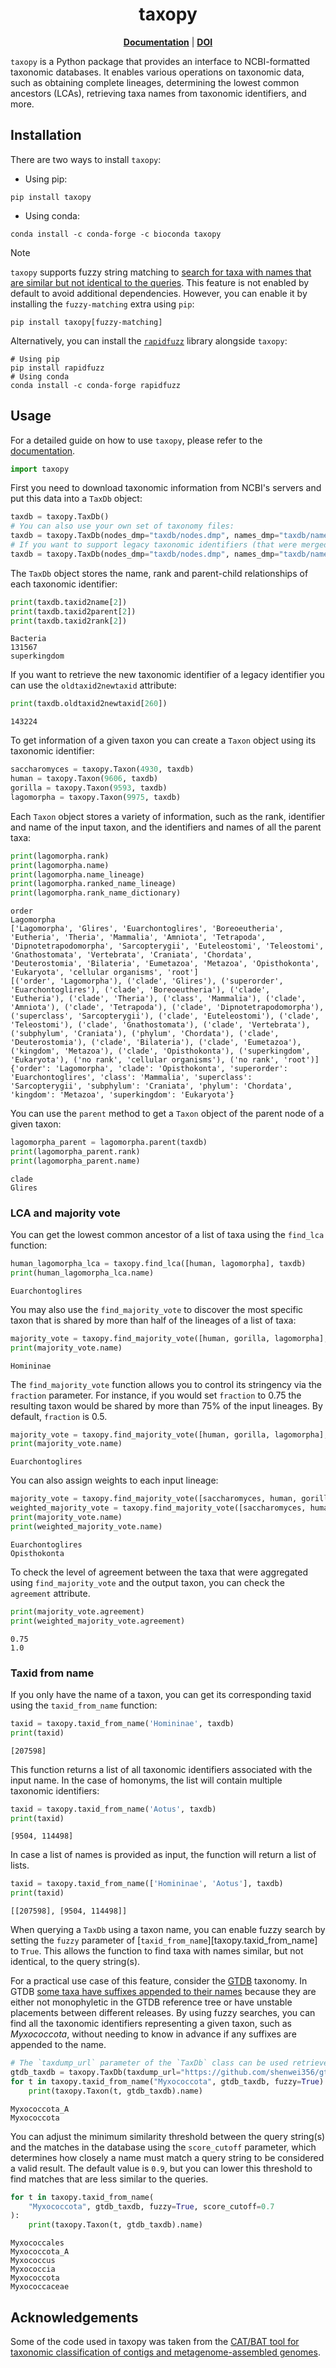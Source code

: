 <h1 align="center">taxopy</h1>

<p align="center">
  <a href="https://apcamargo.github.io/taxopy"><b>Documentation</b></a> | <a href="https://doi.org/10.5281/zenodo.6993580"><b>DOI</b></a>
</p>

`taxopy` is a Python package that provides an interface to NCBI-formatted taxonomic databases. It enables various operations on taxonomic data, such as obtaining complete lineages, determining the lowest common ancestors (LCAs), retrieving taxa names from taxonomic identifiers, and more.

## Installation

There are two ways to install `taxopy`:

  - Using pip:

```
pip install taxopy
```

  - Using conda:

```
conda install -c conda-forge -c bioconda taxopy
```

> [!NOTE]
> `taxopy` supports fuzzy string matching to [search for taxa with names that are similar but not identical to the queries](https://apcamargo.github.io/taxopy/guide/#retrieval-of-taxa-with-nearly-matching-names-though-fuzzy-search). This feature is not enabled by default to avoid additional dependencies. However, you can enable it by installing the `fuzzy-matching` extra using `pip`:
> ```
> pip install taxopy[fuzzy-matching]
> ```
> Alternatively, you can install the [`rapidfuzz`](https://rapidfuzz.github.io/RapidFuzz) library alongside `taxopy`:
> ```
> # Using pip
> pip install rapidfuzz
> # Using conda
> conda install -c conda-forge rapidfuzz
> ```

## Usage

For a detailed guide on how to use `taxopy`, please refer to the [documentation](https://apcamargo.github.io/taxopy).

```python
import taxopy
```

First you need to download taxonomic information from NCBI's servers and put this data into a `TaxDb` object:

```python
taxdb = taxopy.TaxDb()
# You can also use your own set of taxonomy files:
taxdb = taxopy.TaxDb(nodes_dmp="taxdb/nodes.dmp", names_dmp="taxdb/names.dmp")
# If you want to support legacy taxonomic identifiers (that were merged to other identifier), you also need to provide a `merged.dmp` file. This is not necessary if the data is being downloaded from NCBI.
taxdb = taxopy.TaxDb(nodes_dmp="taxdb/nodes.dmp", names_dmp="taxdb/names.dmp", merged_dmp="taxdb/merged.dmp")
```

The `TaxDb` object stores the name, rank and parent-child relationships of each taxonomic identifier:

```python
print(taxdb.taxid2name[2])
print(taxdb.taxid2parent[2])
print(taxdb.taxid2rank[2])
```

    Bacteria
    131567
    superkingdom

If you want to retrieve the new taxonomic identifier of a legacy identifier you can use the `oldtaxid2newtaxid` attribute:

```python
print(taxdb.oldtaxid2newtaxid[260])
```

    143224

To get information of a given taxon you can create a `Taxon` object using its taxonomic identifier:

```python
saccharomyces = taxopy.Taxon(4930, taxdb)
human = taxopy.Taxon(9606, taxdb)
gorilla = taxopy.Taxon(9593, taxdb)
lagomorpha = taxopy.Taxon(9975, taxdb)
```

Each `Taxon` object stores a variety of information, such as the rank, identifier and name of the input taxon, and the identifiers and names of all the parent taxa:

```python
print(lagomorpha.rank)
print(lagomorpha.name)
print(lagomorpha.name_lineage)
print(lagomorpha.ranked_name_lineage)
print(lagomorpha.rank_name_dictionary)
```

    order
    Lagomorpha
    ['Lagomorpha', 'Glires', 'Euarchontoglires', 'Boreoeutheria', 'Eutheria', 'Theria', 'Mammalia', 'Amniota', 'Tetrapoda', 'Dipnotetrapodomorpha', 'Sarcopterygii', 'Euteleostomi', 'Teleostomi', 'Gnathostomata', 'Vertebrata', 'Craniata', 'Chordata', 'Deuterostomia', 'Bilateria', 'Eumetazoa', 'Metazoa', 'Opisthokonta', 'Eukaryota', 'cellular organisms', 'root']
    [('order', 'Lagomorpha'), ('clade', 'Glires'), ('superorder', 'Euarchontoglires'), ('clade', 'Boreoeutheria'), ('clade', 'Eutheria'), ('clade', 'Theria'), ('class', 'Mammalia'), ('clade', 'Amniota'), ('clade', 'Tetrapoda'), ('clade', 'Dipnotetrapodomorpha'), ('superclass', 'Sarcopterygii'), ('clade', 'Euteleostomi'), ('clade', 'Teleostomi'), ('clade', 'Gnathostomata'), ('clade', 'Vertebrata'), ('subphylum', 'Craniata'), ('phylum', 'Chordata'), ('clade', 'Deuterostomia'), ('clade', 'Bilateria'), ('clade', 'Eumetazoa'), ('kingdom', 'Metazoa'), ('clade', 'Opisthokonta'), ('superkingdom', 'Eukaryota'), ('no rank', 'cellular organisms'), ('no rank', 'root')]
    {'order': 'Lagomorpha', 'clade': 'Opisthokonta', 'superorder': 'Euarchontoglires', 'class': 'Mammalia', 'superclass': 'Sarcopterygii', 'subphylum': 'Craniata', 'phylum': 'Chordata', 'kingdom': 'Metazoa', 'superkingdom': 'Eukaryota'}

You can use the `parent` method to get a `Taxon` object of the parent node of a given taxon:

```python
lagomorpha_parent = lagomorpha.parent(taxdb)
print(lagomorpha_parent.rank)
print(lagomorpha_parent.name)
```

    clade
    Glires

### LCA and majority vote

You can get the lowest common ancestor of a list of taxa using the `find_lca` function:

```python
human_lagomorpha_lca = taxopy.find_lca([human, lagomorpha], taxdb)
print(human_lagomorpha_lca.name)
```

    Euarchontoglires

You may also use the `find_majority_vote` to discover the most specific taxon that is shared by more than half of the lineages of a list of taxa:

```python
majority_vote = taxopy.find_majority_vote([human, gorilla, lagomorpha], taxdb)
print(majority_vote.name)
```

    Homininae

The `find_majority_vote` function allows you to control its stringency via the `fraction` parameter. For instance, if you would set `fraction` to 0.75 the resulting taxon would be shared by more than 75% of the input lineages. By default, `fraction` is 0.5.

```python
majority_vote = taxopy.find_majority_vote([human, gorilla, lagomorpha], taxdb, fraction=0.75)
print(majority_vote.name)
```

    Euarchontoglires

You can also assign weights to each input lineage:

```python
majority_vote = taxopy.find_majority_vote([saccharomyces, human, gorilla, lagomorpha], taxdb)
weighted_majority_vote = taxopy.find_majority_vote([saccharomyces, human, gorilla, lagomorpha], taxdb, weights=[3, 1, 1, 1])
print(majority_vote.name)
print(weighted_majority_vote.name)
```

    Euarchontoglires
    Opisthokonta

To check the level of agreement between the taxa that were aggregated using `find_majority_vote` and the output taxon, you can check the `agreement` attribute.

```python
print(majority_vote.agreement)
print(weighted_majority_vote.agreement)
```

    0.75
    1.0

### Taxid from name

If you only have the name of a taxon, you can get its corresponding taxid using the `taxid_from_name` function:

```python
taxid = taxopy.taxid_from_name('Homininae', taxdb)
print(taxid)
```

    [207598]

This function returns a list of all taxonomic identifiers associated with the input name. In the case of homonyms, the list will contain multiple taxonomic identifiers:

```python
taxid = taxopy.taxid_from_name('Aotus', taxdb)
print(taxid)
```

    [9504, 114498]

In case a list of names is provided as input, the function will return a list of lists.

```python
taxid = taxopy.taxid_from_name(['Homininae', 'Aotus'], taxdb)
print(taxid)
```

    [[207598], [9504, 114498]]

When querying a `TaxDb` using a taxon name, you can enable fuzzy search by setting the `fuzzy` parameter of [`taxid_from_name`][taxopy.taxid_from_name] to `True`. This allows the function to find taxa with names similar, but not identical, to the query string(s).

For a practical use case of this feature, consider the [GTDB](https://gtdb.ecogenomic.org/) taxonomy. In GTDB [some taxa have suffixes appended to their names](https://gtdb.ecogenomic.org/faq#why-do-some-family-and-higher-rank-names-end-with-an-alphabetic-suffix) because they are either not monophyletic in the GTDB reference tree or have unstable placements between different releases. By using fuzzy searches, you can find all the taxonomic identifiers representing a given taxon, such as *Myxococcota*, without needing to know in advance if any suffixes are appended to the name.

```python
# The `taxdump_url` parameter of the `TaxDb` class can be used retrieve a custom taxdump from a URL. In this case, we will use a GTDB taxdump provided by Wei Shen (https://github.com/shenwei356/gtdb-taxdump)
gtdb_taxdb = taxopy.TaxDb(taxdump_url="https://github.com/shenwei356/gtdb-taxdump/releases/download/v0.5.0/gtdb-taxdump-R220.tar.gz")
for t in taxopy.taxid_from_name("Myxococcota", gtdb_taxdb, fuzzy=True):
    print(taxopy.Taxon(t, gtdb_taxdb).name)
```

    Myxococcota_A
    Myxococcota

You can adjust the minimum similarity threshold between the query string(s) and the matches in the database using the `score_cutoff` parameter, which determines how closely a name must match a query string to be considered a valid result. The default value is `0.9`, but you can lower this threshold to find matches that are less similar to the queries.

```python
for t in taxopy.taxid_from_name(
    "Myxococcota", gtdb_taxdb, fuzzy=True, score_cutoff=0.7
):
    print(taxopy.Taxon(t, gtdb_taxdb).name)
```

    Myxococcales
    Myxococcota_A
    Myxococcus
    Myxococcia
    Myxococcota
    Myxococcaceae

## Acknowledgements

Some of the code used in taxopy was taken from the [CAT/BAT tool for taxonomic classification of contigs and metagenome-assembled genomes](https://github.com/dutilh/CAT).
